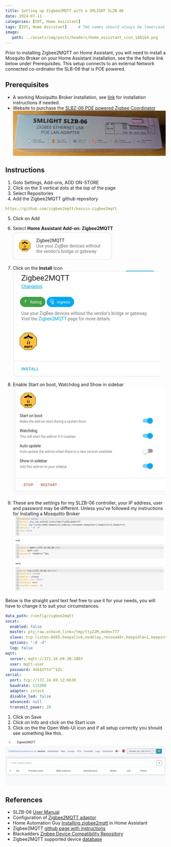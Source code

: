 ```yaml
---
title: Setting up Zigbee2MQTT with a SMLIGHT SLZB-06
date: 2024-07-11
categories: [IOT, Home Assistant]
tags: [IOT, Home Assistant]     # TAG names should always be lowercase
image:
   path: ../assets/img/posts/headers/home_assistant_icon_146164.png
---
```


Prior to installing Zigbee2MQTT on Home Assistant, you will need to install a Mosquito Broker on your Home Assistant installation, see the the follow link below under Prerequisites. This setup connects to an external Network connected co-ordinator the SLB-06 that is POE powered.

## Prerequisites

* A working Mosiquitto Broker installation, see [link](https://thebloody.cloud/posts/Installing-Mosquitto-Broker/) for installation instructions if needed.
* Website to purchase the [SLBZ-06 POE powered Zigbee Coordinator](https://smlight.tech/product/slzb-06/)
![SLBZ-06 Zigbee Coordinator](../assets/img/posts/2024/2024-07-14-Installing-Zigbee2MQTT/SLBZ-06_Zigbee_Network_Dongle.jpg)

## Instructions

1. Goto Settings, Add-ons, ADD ON-STORE  
2. Click on the 3 vertical dots at the top of the page  
3. Select Repositories  
4. Add the Zigbee2MQTT github repository

```yaml
https://github.com/zigbee2mqtt/hassio-zigbee2mqtt
```

5. Click on Add
6. Select __Home Assistant Add-on: Zigbee2MQTT__  
![Install Icon](../assets/img/posts/2024/2024-07-14-Installing-Zigbee2MQTT/Zugbee2MQTT.webp)

7. Click on the __Install__ Icon  
![Install Zigbee2MQTT](../assets/img/posts/2024/2024-07-14-Installing-Zigbee2MQTT/Zigbee2MQTT_Install.webp)

8. Enable Start on boot, Watchdog and Show in sidebar
![Start on boot](../assets/img/posts/2024/2024-07-14-Installing-Zigbee2MQTT/Zigbee2MQTT_Startup_Settings.webp)

9. These are the settings for my SLZB-06 controller, your IP address, user and password may be different. Unless you've followed my instructions for Installing a Mosquitto Broker
![Startup Config](../assets/img/posts/2024/2024-07-14-Installing-Zigbee2MQTT/Zigbee2MQTT_Startup_Config.webp)

Below is the straight yaml text feel free to use it for your needs, you will have to change it to suit your circumstances.

```yml
data_path: /config/zigbee2mqtt
socat:
  enabled: false
  master: pty,raw,echo=0,link=/tmp/ttyZ2M,mode=777
  slave: tcp-listen:8485,keepalive,nodelay,reuseaddr,keepidle=1,keepintvl=1,keepcnt=5
  options: "-d -d"
  log: false
mqtt:
  server: mqtt://172.16.69.30:1883
  user: mqtt-user
  password: 44G$2Yto^^$Zs
serial:
  port: tcp://172.16.69.12:6638
  baudrate: 115200
  adapter: zstack
  disable_led: false
  advanced: null
  transmit_power: 20
```

1. Click on Save
2. Click on Info and click on the Start icon
3. Click on the the Open Web-UI icon and if  all setup correctly you should see something like this.

![Working Zigbee2MQTT](../assets/img/posts/2024/2024-07-14-Installing-Zigbee2MQTT/Working_Zigbee2MQTT.webp)

## References

* SLZB-06 [User Manual](https://smlight.tech/manual/slzb-06/)
* Configuration of [Zigbee2MQTT adaptor](https://www.zigbee2mqtt.io/guide/configuration/adapter-settings.html)
* Home Automation Guy [Installing zigbee2mqtt](https://youtu.be/sFSqgiOoPMs) in Home Assistant
* Zigbee2MQTT [github page with instructions](https://github.com/zigbee2mqtt/hassio-zigbee2mqtt#installation)
* Blackadders [Zigbee Device Compatibility Repository](https://zigbee.blakadder.com/)
* Zigbee2MQTT supported device [database](https://www.zigbee2mqtt.io/supported-devices/)
